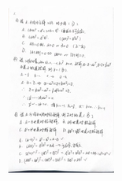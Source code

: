 <img src="chap 2 练习题.assets/image-20250305172753544.png" alt="image-20250305172753544" style="zoom:33%;" />